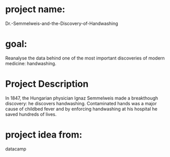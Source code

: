 # project name:
Dr.-Semmelweis-and-the-Discovery-of-Handwashing
# goal:
Reanalyse the data behind one of the most important discoveries of modern medicine: handwashing.
# Project Description

In 1847, the Hungarian physician Ignaz Semmelweis made a breakthough discovery: he discovers handwashing. Contaminated hands was a major cause of childbed fever and by enforcing handwashing at his hospital he saved hundreds of lives.
# project idea from:
datacamp
